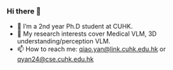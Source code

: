 ### Hi there 👋
- 🔭 I’m a 2nd year Ph.D student at CUHK.
- 🌱 My research interests cover Medical VLM, 3D understanding/perception VLM.
- 📫 How to reach me: qiao.yan@link.cuhk.edu.hk or qyan24@cse.cuhk.edu.hk
<!--
**russellyq/russellyq** is a ✨ _special_ ✨ repository because its `README.md` (this file) appears on your GitHub profile.

Here are some ideas to get you started:

- 🔭 I’m currently working on ...
- 🌱 I’m currently learning ...
- 👯 I’m looking to collaborate on ...
- 🤔 I’m looking for help with ...
- 💬 Ask me about ...
- 📫 How to reach me: ...
- 😄 Pronouns: ...
- ⚡ Fun fact: ...
-->
